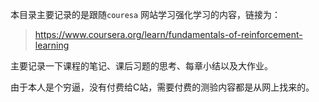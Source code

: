 本目录主要记录的是跟随`couresa` 网站学习强化学习的内容，链接为：

> https://www.coursera.org/learn/fundamentals-of-reinforcement-learning

主要记录一下课程的笔记、课后习题的思考、每章小结以及大作业。

由于本人是个穷逼，没有付费给C站，需要付费的测验内容都是从网上找来的。
